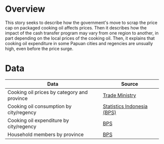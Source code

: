 # Overview

This story seeks to describe how the government's move to scrap the price cap on packaged cooking oil affects prices. Then it describes how the impact of the cash transfer program may vary from one region to another, in part depending on the local prices of the cooking oil. Then, it explains that cooking oil expenditure in some Papuan cities and regencies are unsually high, even before the price surge.


# Data

Data | Source |  
---- | ------ |  
Cooking oil prices by category and province | [Trade Ministry](https://ews.kemendag.go.id/) |  
Cooking oil consumption by city/regency | [Statistics Indonesia (BPS)](https://bps.go.id/indicator/5/2103/1/rata-rata-konsumsi-perkapita-seminggu-menurut-kelompok-minyak-dan-kelapa-per-kabupaten-kota.html) |  
Cooking oil expenditure by city/regency | [BPS](https://bps.go.id/indicator/5/2119/1/rata-rata-pengeluaran-perkapita-seminggu-menurut-kelompok-minyak-dan-kelapa-per-kabupaten-kota.html) |  
Household members by province | [BPS](https://www.bps.go.id/indikator/indikator/view_data_pub/0000/api_pub/bmc3elVuWGROc3JRL3RPQTBrU2dadz09/da_03/1) |  
